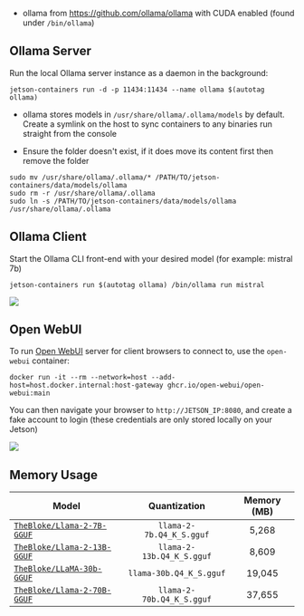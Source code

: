 
* ollama from https://github.com/ollama/ollama with CUDA enabled (found under `/bin/ollama`)

## Ollama Server

Run the local Ollama server instance as a daemon in the background:

```
jetson-containers run -d -p 11434:11434 --name ollama $(autotag ollama)
```

* ollama stores models in `/usr/share/ollama/.ollama/models` by default. Create a symlink on the host to sync containers to any binaries run straight from the console

- Ensure the folder doesn't exist, if it does move its content first then remove the folder

```
sudo mv /usr/share/ollama/.ollama/* /PATH/TO/jetson-containers/data/models/ollama
sudo rm -r /usr/share/ollama/.ollama
sudo ln -s /PATH/TO/jetson-containers/data/models/ollama /usr/share/ollama/.ollama
```

## Ollama Client

Start the Ollama CLI front-end with your desired model (for example: mistral 7b)

```
jetson-containers run $(autotag ollama) /bin/ollama run mistral
```

<img src="https://github.com/dusty-nv/jetson-containers/blob/docs/docs/images/ollama_cli.gif?raw=true"></img>

## Open WebUI

To run [Open WebUI](https://github.com/open-webui/open-webui) server for client browsers to connect to, use the `open-webui` container:

```
docker run -it --rm --network=host --add-host=host.docker.internal:host-gateway ghcr.io/open-webui/open-webui:main
```

You can then navigate your browser to `http://JETSON_IP:8080`, and create a fake account to login (these credentials are only stored locally on your Jetson)

<img src="https://raw.githubusercontent.com/dusty-nv/jetson-containers/docs/docs/images/ollama_open_webui.jpg"></img>

## Memory Usage

| Model                                                                           |          Quantization         | Memory (MB) |
|---------------------------------------------------------------------------------|:-----------------------------:|:-----------:|
| [`TheBloke/Llama-2-7B-GGUF`](https://huggingface.co/TheBloke/Llama-2-7B-GGUF)   |  `llama-2-7b.Q4_K_S.gguf`     |    5,268    |
| [`TheBloke/Llama-2-13B-GGUF`](https://huggingface.co/TheBloke/Llama-2-13B-GGUF) | `llama-2-13b.Q4_K_S.gguf`     |    8,609    |
| [`TheBloke/LLaMA-30b-GGUF`](https://huggingface.co/TheBloke/LLaMA-30b-GGUF)     | `llama-30b.Q4_K_S.gguf`       |    19,045   |
| [`TheBloke/Llama-2-70B-GGUF`](https://huggingface.co/TheBloke/Llama-2-70B-GGUF) | `llama-2-70b.Q4_K_S.gguf`     |    37,655   |
